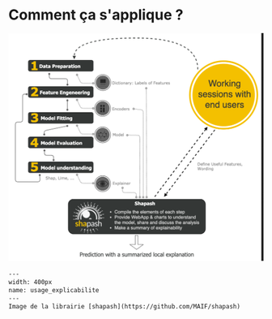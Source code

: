 # Comment ça s'applique ?

![usage_explicabilite](../../../../assets/usage_explicabilite.png)
```{figure} ../../../../assets/usage_explicabilite.png
---
width: 400px
name: usage_explicabilite
---
Image de la librairie [shapash](https://github.com/MAIF/shapash)
```
